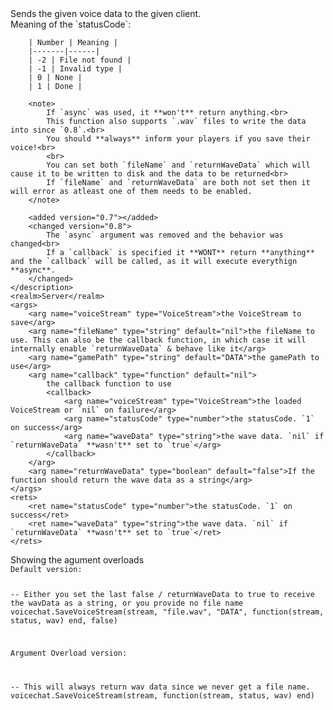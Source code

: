 <function name="SaveVoiceStream" parent="voicechat" type="libraryfunc">
	<description>
		Sends the given voice data to the given client.
		<br>
		Meaning of the `statusCode`:

		| Number | Meaning |
		|-------|------|
		| -2 | File not found |
		| -1 | Invalid type |
		| 0 | None |
		| 1 | Done |

		<note>
			If `async` was used, it **won't** return anything.<br>
			This function also supports `.wav` files to write the data into since `0.8`.<br>
			You should **always** inform your players if you save their voice!<br>
			<br>
			You can set both `fileName` and `returnWaveData` which will cause it to be written to disk and the data to be returned<br>
			If `fileName` and `returnWaveData` are both not set then it will error as atleast one of them needs to be enabled.
		</note>

		<added version="0.7"></added>
		<changed version="0.8">
			The `async` argument was removed and the behavior was changed<br>
			If a `callback` is specified it **WONT** return **anything** and the `callback` will be called, as it will execute everythign **async**.
		</changed>
	</description>
	<realm>Server</realm>
	<args>
		<arg name="voiceStream" type="VoiceStream">the VoiceStream to save</arg>
		<arg name="fileName" type="string" default="nil">the fileName to use. This can also be the callback function, in which case it will internally enable `returnWaveData` & behave like it</arg>
		<arg name="gamePath" type="string" default="DATA">the gamePath to use</arg>
		<arg name="callback" type="function" default="nil">
			the callback function to use
			<callback>
				<arg name="voiceStream" type="VoiceStream">the loaded VoiceStream or `nil` on failure</arg>
				<arg name="statusCode" type="number">the statusCode. `1` on success</arg>
				<arg name="waveData" type="string">the wave data. `nil` if `returnWaveData` **wasn't** set to `true`</arg>
			</callback>
		</arg>
		<arg name="returnWaveData" type="boolean" default="false">If the function should return the wave data as a string</arg>
	</args>
	<rets>
		<ret name="statusCode" type="number">the statusCode. `1` on success</ret>
		<ret name="waveData" type="string">the wave data. `nil` if `returnWaveData` **wasn't** set to `true`</ret>
	</rets>
</function>

<example>
	<description>Showing the agument overloads</description>
	<code>
Default version:

-- Either you set the last false / returnWaveData to true to receive the wavData as a string, or you provide no file name
voicechat.SaveVoiceStream(stream, "file.wav", "DATA", function(stream, status, wav) end, false)

Argument Overload version:

-- This will always return wav data since we never get a file name.
voicechat.SaveVoiceStream(stream, function(stream, status, wav) end)
	</code>
</example>